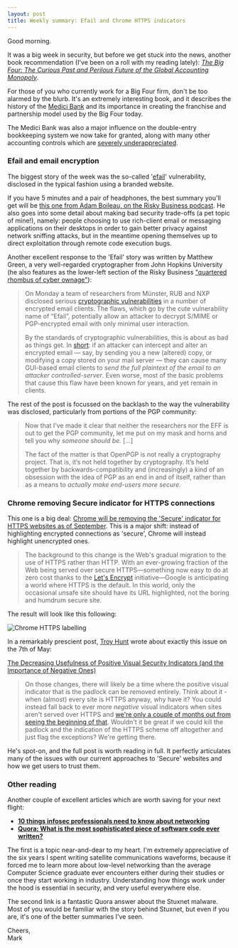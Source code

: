 ```yaml
---
layout: post
title: Weekly summary: Efail and Chrome HTTPS indicators
---
```


Good morning.

It was a big week in security, but before we get stuck into the news, another book recommendation (I've been on a roll with my reading lately): [*The Big Four: The Curious Past and Perilous Future of the Global Accounting Monopoly*](https://www.amazon.com/Big-Four-Perilous-Accounting-Monopoly/dp/1523098015).

For those of you who currently work for a Big Four firm, don't be too alarmed by the blurb. It's an extremely interesting book, and it describes the history of the [Medici Bank](https://en.wikipedia.org/wiki/Medici_Bank) and its importance in creating the franchise and partnership model used by the Big Four today. 

The Medici Bank was also a major influence on the double-entry bookkeeping system we now take for granted, along with many other accounting controls which are [severely underappreciated](https://twitter.com/patio11/status/957469600681140226). 



### Efail and email encryption

The biggest story of the week was the so-called '[efail](https://efail.de/)' vulnerability, disclosed in the typical fashion using a branded website.

If you have 5 minutes and a pair of headphones, the best summary you'll get will be [this one from Adam Boileau, on the Risky Business podcast](https://overcast.fm/+IbKzHZAlM/10:50). He also goes into some detail about making bad security trade-offs (a pet topic of mine!), namely: people choosing to use rich-client email or messaging applications on their desktops in order to gain better privacy against network sniffing attacks, but in the meantime opening themselves up to direct exploitation through remote code execution bugs. 

Another excellent response to the 'Efail' story was written by Matthew Green, a very well-regarded cryptographer from John Hopkins University (he also features as the lower-left section of the Risky Business ["quartered rhombus of cyber ownage"](https://twitter.com/riskybusiness/status/854144513819815936)):

> On Monday a team of researchers from Münster, RUB and NXP disclosed serious [cryptographic vulnerabilities](https://efail.de/efail-attack-paper.pdf) in a number of encrypted email clients. The flaws, which go by the cute vulnerability name of “Efail”, potentially allow an attacker to decrypt S/MIME or PGP-encrypted email with only minimal user interaction.
>
> By the standards of cryptographic vulnerabilities, this is about as bad as things get. In [short](https://efail.de/efail-attack-paper.pdf): if an attacker can intercept and alter an encrypted email — say, by sending you a new (altered) copy, or modifying a copy stored on your mail server — they can cause many GUI-based email clients to *send the full plaintext of the email to an attacker controlled-server*. Even worse, most of the basic problems that cause this flaw have been known for years, and yet remain in clients.

The rest of the post is  focussed on the backlash to the way the vulnerability was disclosed, particularly from portions of the PGP community:

>Now that I’ve made it clear that neither the researchers nor the EFF is out to get the PGP community, let me put on my mask and horns and tell you why *someone should be.* [...]
>
>The fact of the matter is that OpenPGP is not really a cryptography project. That is, it’s not held together by cryptography.  It’s held together by backwards-compatibility and (increasingly) a kind of an obsession with the idea of PGP as an end in and of itself, rather than as a means to *actually make end-users more secure.*



### Chrome removing Secure indicator for HTTPS connections

This one is a big deal: [Chrome will be removing the 'Secure' indicator for HTTPS websites as of September](https://arstechnica.com/gadgets/2018/05/as-the-web-moves-toward-https-by-default-chrome-will-remove-secure-indicator/). This is a major shift: instead of highlighting encrypted connections as 'secure', Chrome will instead highlight unencrypted ones.

> The background to this change is the Web's gradual migration to the use of HTTPS rather than HTTP. With an ever-growing fraction of the Web being served over secure HTTPS—something now easy to do at zero cost thanks to the [Let's Encrypt](https://arstechnica.com/information-technology/2017/07/lets-encrypt-to-start-offering-free-wildcard-certificates-for-https/) initiative—Google is anticipating a world where HTTPS is the default. In this world, only the occasional *un*safe site should have its URL highlighted, not the boring and humdrum secure site. 

The result will look like this following:

![Chrome HTTPS labelling](B:\Dropbox\Writing\Blog\markdown\images\chrome-secure.png)

In a remarkably prescient post, [Troy Hunt](https://twitter.com/troyhunt) wrote about exactly this issue on the 7th of May:

[The Decreasing Usefulness of Positive Visual Security Indicators (and the Importance of Negative Ones)](https://www.troyhunt.com/the-decreasing-usefulness-of-positive-visual-security-indicators-and-the-importance-of-negative-ones/)

>On those changes, there will likely be a time where the positive visual indicator that is the padlock can be removed entirely. Think about it - when (almost) every site is HTTPS anyway, why have it? You could instead fall back to ever more *negative* visual indicators when sites aren't served over HTTPS and [we're only a couple of months out from seeing the beginning of that](https://techcrunch.com/2018/02/08/chrome-will-soon-mark-all-unencrypted-pages-as-not-secure/). Wouldn't it be great if we could kill the padlock and the indication of the HTTPS scheme off altogether and just flag the exceptions? We're getting there. 

He's spot-on, and the full post is worth reading in full. It perfectly articulates many of the issues with our current approaches to 'Secure' websites and how we get users to trust them.



### Other reading

Another couple of excellent articles which are worth saving for your next flight:

- [**10 things infosec professionals need to know about networking**](https://hackernoon.com/10-things-infosec-professionals-need-to-know-about-networking-d159946efc93)
- [**Quora: What is the most sophisticated piece of software code ever written?**](https://www.quora.com/What-is-the-most-sophisticated-piece-of-software-code-ever-written)

The first is a topic near-and-dear to my heart. I'm extremely appreciative of the six years I spent writing satellite communications waveforms, because it forced me to learn more about low-level networking than the average Computer Science graduate ever encounters either during their studies or once they start working in industry. Understanding how things work under the hood is essential in security, and very useful everywhere else. 

The second link is a fantastic Quora answer about the Stuxnet malware. Most of you would be familiar with the story behind Stuxnet, but even if you are, it's one of the better summaries I've seen.

Cheers,  
Mark